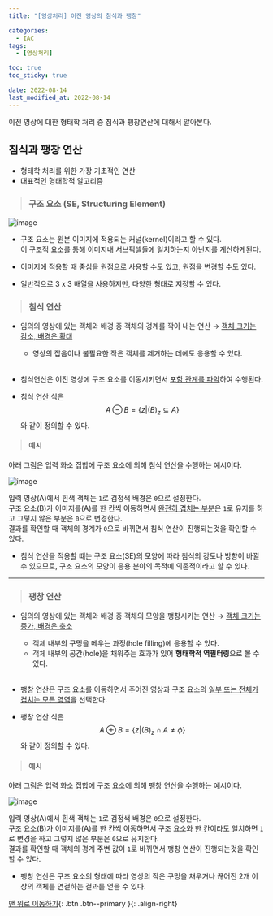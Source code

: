 ```yaml
---
title: "[영상처리] 이진 영상의 침식과 팽창"

categories:
  - IAC
tags:
  - [영상처리]

toc: true
toc_sticky: true

date: 2022-08-14
last_modified_at: 2022-08-14
---
```


이진 영상에 대한 형태학 처리 중 침식과 팽창연산에 대해서 알아본다.

## 침식과 팽창 연산

- 형태학 처리를 위한 가장 기초적인 연산
- 대표적인 형태학적 알고리즘

> ### 구조 요소 (SE, Structuring Element)

![image](https://user-images.githubusercontent.com/81313733/184531008-3b05671e-cbe6-4f7b-934d-ce376dc8ad63.png)

- 구조 요소는 원본 이미지에 적용되는 커널(kernel)이라고 할 수 있다.  
  이 구조적 요소를 통해 이미지내 서브픽셀들에 일치하는지 아닌지를 계산하게된다.

- 이미지에 적용할 때 중심을 원점으로 사용할 수도 있고, 원점을 변경할 수도 있다.

- 일반적으로 3 x 3 배열을 사용하지만, 다양한 형태로 지정할 수 있다.

> ### 침식 연산

- 임의의 영상에 있는 객체와 배경 중 객체의 경계를 깍아 내는 연산 &rarr; <u>객체 크기는 감소, 배경은 확대</u>
  - 영상의 잡음이나 불필요한 작은 객체를 제거하는 데에도 응용할 수 있다.
    <br><br>
- 침식연산은 이진 영상에 구조 요소를 이동시키면서 <u>포함 관계를 파악</u>하여 수행된다.

- 침식 연산 식은
  $$
  A ⊖ B = \{ z|(B)_z ⊆ A \}
  $$
  와 같이 정의할 수 있다.

> #### 예시

아래 그림은 입력 화소 집합에 구조 요소에 의해 침식 연산을 수행하는 예시이다.

![image](https://user-images.githubusercontent.com/81313733/184529830-c8ea7e1d-3f07-4554-9ae8-89f5d804878d.png)

입력 영상(A)에서 흰색 객체는 `1`로 검정색 배경은 `0`으로 설정한다.  
구조 요소(B)가 이미지를(A)를 한 칸씩 이동하면서 <u>완전히 겹치는 부분</u>은 `1`로 유지를 하고 그렇지 않은 부분은 `0`으로 변경한다.  
결과를 확인할 때 객체의 경계가 `0`으로 바뀌면서 침식 연산이 진행되는것을 확인할 수 있다.

- 침식 연산을 적용할 떄는 구조 요소(SE)의 모양에 따라 침식의 강도나 방향이 바뀔 수 있으므로, 구조 요소의 모양이 응용 분야의 목적에 의존적이라고 할 수 있다.

---

> ### 팽창 연산

- 임의의 영상에 있는 객체와 배경 중 객체의 모양을 팽창시키는 연산 &rarr; <u>객체 크기는 증가, 배경은 축소</u>
  - 객체 내부의 구멍을 메우는 과정(hole filling)에 응용할 수 있다.
  - 객체 내부의 공간(hole)을 채워주는 효과가 있어 **형태학적 역필터링**으로 볼 수 있다.
    <br><br>
- 팽창 연산은 구조 요소를 이동하면서 주어진 영상과 구조 요소의 <u>일부 또는 전체가 겹치는 모든 영역</u>을 선택한다.

- 팽창 연산 식은
  $$
  A ⊕ B = \{ z|(B)_z \cap A ≠ \phi\}
  $$
  와 같이 정의할 수 있다.

> #### 예시

아래 그림은 입력 화소 집합에 구조 요소에 의해 팽창 연산을 수행하는 예시이다.

![image](https://user-images.githubusercontent.com/81313733/184530689-ec4646f7-ddee-4962-b42a-8fbc22ebc336.png)

입력 영상(A)에서 흰색 객체는 `1`로 검정색 배경은 `0`으로 설정한다.  
구조 요소(B)가 이미지를(A)를 한 칸씩 이동하면서 구조 요소와 <u>한 칸이라도 일치</u>하면 `1`로 변경을 하고 그렇지 않은 부분은 `0`으로 유지한다.  
결과를 확인할 때 객체의 경계 주변 값이 `1`로 바뀌면서 팽창 연산이 진행되는것을 확인할 수 있다.

- 팽창 연산은 구조 요소의 형태에 따라 영상의 작은 구멍을 채우거나 끊어진 2개 이상의 객체를 연결하는 결과를 얻을 수 있다.
  <br>

[맨 위로 이동하기](#){: .btn .btn--primary }{: .align-right}
